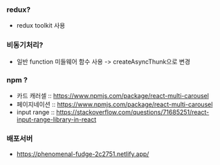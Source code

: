 ### redux?

- redux toolkit 사용

### 비동기처리?

- 일반 function 미들웨어 함수 사용 -> createAsyncThunk으로 변경

### npm ?

- 카드 캐러셀 :: https://www.npmjs.com/package/react-multi-carousel
- 페이지네이션 :: https://www.npmjs.com/package/react-multi-carousel
- input range :: https://stackoverflow.com/questions/71685251/react-input-range-library-in-react

### 배포서버
  - https://phenomenal-fudge-2c2751.netlify.app/
